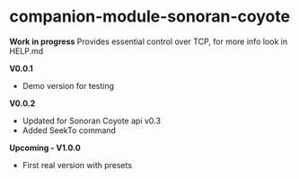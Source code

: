# companion-module-sonoran-coyote

**Work in progress**
Provides essential control over TCP, for more info look in HELP.md

**V0.0.1** 
* Demo version for testing

**V0.0.2**
* Updated for Sonoran Coyote api v0.3
* Added SeekTo command

**Upcoming - V1.0.0** 
* First real version with presets
